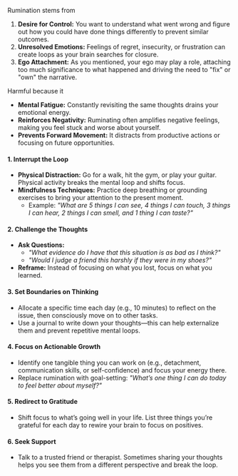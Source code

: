 Rumination stems from
1. **Desire for Control:** You want to understand what went wrong and figure out how you could have done things differently to prevent similar outcomes.
2. **Unresolved Emotions:** Feelings of regret, insecurity, or frustration can create loops as your brain searches for closure.
3. **Ego Attachment:** As you mentioned, your ego may play a role, attaching too much significance to what happened and driving the need to "fix" or "own" the narrative.

Harmful because it
- **Mental Fatigue:** Constantly revisiting the same thoughts drains your emotional energy.
- **Reinforces Negativity:** Ruminating often amplifies negative feelings, making you feel stuck and worse about yourself.
- **Prevents Forward Movement:** It distracts from productive actions or focusing on future opportunities.

#### 1. **Interrupt the Loop**

- **Physical Distraction:** Go for a walk, hit the gym, or play your guitar. Physical activity breaks the mental loop and shifts focus.
- **Mindfulness Techniques:** Practice deep breathing or grounding exercises to bring your attention to the present moment.
    - Example: _"What are 5 things I can see, 4 things I can touch, 3 things I can hear, 2 things I can smell, and 1 thing I can taste?"_

#### 2. **Challenge the Thoughts**

- **Ask Questions:**
    - _"What evidence do I have that this situation is as bad as I think?"_
    - _"Would I judge a friend this harshly if they were in my shoes?"_
- **Reframe:** Instead of focusing on what you lost, focus on what you learned.

#### 3. **Set Boundaries on Thinking**

- Allocate a specific time each day (e.g., 10 minutes) to reflect on the issue, then consciously move on to other tasks.
- Use a journal to write down your thoughts—this can help externalize them and prevent repetitive mental loops.

#### 4. **Focus on Actionable Growth**

- Identify one tangible thing you can work on (e.g., detachment, communication skills, or self-confidence) and focus your energy there.
- Replace rumination with goal-setting: _"What’s one thing I can do today to feel better about myself?"_

#### 5. **Redirect to Gratitude**

- Shift focus to what’s going well in your life. List three things you’re grateful for each day to rewire your brain to focus on positives.

#### 6. **Seek Support**

- Talk to a trusted friend or therapist. Sometimes sharing your thoughts helps you see them from a different perspective and break the loop.